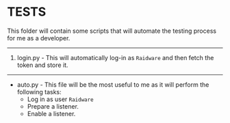 # TESTS

This folder will contain some scripts that will automate the testing process for me as a developer.

--- 

1. login.py - This will automatically log-in as `Raidware` and then fetch the token and store it.

---

- auto.py - This file will be the most useful to me as it will perform the following tasks:
    - Log in as user `Raidware`
    - Prepare a listener.
    - Enable a listener.
